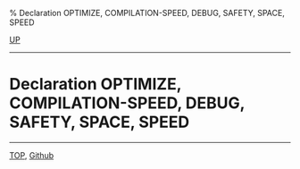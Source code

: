 % Declaration OPTIMIZE, COMPILATION-SPEED, DEBUG, SAFETY, SPACE, SPEED

[UP](3.8.html)  

---

# Declaration **OPTIMIZE, COMPILATION-SPEED, DEBUG, SAFETY, SPACE, SPEED**




---
[TOP](index.html),  [Github](https://github.com/nptcl/npt-japanese)

